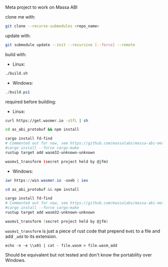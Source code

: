 Meta project to work on Massa ABI

clone me with:
```bash
git clone --recurse-submodules <repo_name>
```

update with:
```bash
git submodule update --init --recursive [--force] --remote
```

build with:
- Linux:
```bash
./build.sh
```

- Windows:
```powershell
./build.ps1
```

required before building:

- Linux:
```bash
curl https://get.wasmer.io -sSfL | sh

cd as_abi_protobuf && npm install

cargo install fd-find
# Commented out for now, see https://github.com/massalabs/massa-abi-metaproject/pull/1#discussion_r1238564154
#cargo install --force cargo-make
rustup target add wasm32-unknown-unknown

wasmv1_transform (secret project held by @jfm)
```

- Windows: 
```powershell
iwr https://win.wasmer.io -useb | iex

cd as_abi_protobuf && npm install

cargo install fd-find
# Commented out for now, see https://github.com/massalabs/massa-abi-metaproject/pull/1#discussion_r1238564154
#cargo install --force cargo-make
rustup target add wasm32-unknown-unknown

wasmv1_transform (secret project held by @jfm)
```

`wasmv1_transform` is just a piece of rust code that prepend `0x01` to a file and add `_add` to its extension.
```
echo -n -e \\x01 | cat - file.wasm > file.wasm_add
```
Should be equivalent but not tested and don't know the portability over Windows.
